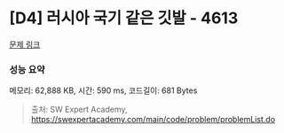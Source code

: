 # [D4] 러시아 국기 같은 깃발 - 4613 

[문제 링크](https://swexpertacademy.com/main/code/problem/problemDetail.do?contestProbId=AWQl9TIK8qoDFAXj) 

### 성능 요약

메모리: 62,888 KB, 시간: 590 ms, 코드길이: 681 Bytes



> 출처: SW Expert Academy, https://swexpertacademy.com/main/code/problem/problemList.do